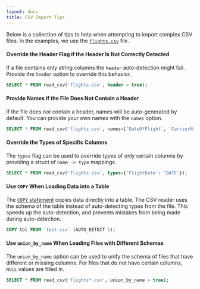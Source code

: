 ```yaml
---
layout: docu
title: CSV Import Tips
---
```


Below is a collection of tips to help when attempting to import complex CSV files. In the examples, we use the [`flights.csv`](/data/flights.csv) file.

#### Override the Header Flag if the Header Is Not Correctly Detected

If a file contains only string columns the `header` auto-detection might fail. Provide the `header` option to override this behavior.

```sql
SELECT * FROM read_csv('flights.csv', header = true);
``` 

#### Provide Names if the File Does Not Contain a Header

If the file does not contain a header, names will be auto-generated by default. You can provide your own names with the `names` option.

```sql
SELECT * FROM read_csv('flights.csv', names=['DateOfFlight', 'CarrierName']);
``` 

#### Override the Types of Specific Columns

The `types` flag can be used to override types of only certain columns by providing a struct of `name -> type` mappings.

```sql
SELECT * FROM read_csv('flights.csv', types={'FlightDate': 'DATE'});
``` 

#### Use `COPY` When Loading Data into a Table

The [`COPY` statement](../../sql/statements/copy) copies data directly into a table. The CSV reader uses the schema of the table instead of auto-detecting types from the file. This speeds up the auto-detection, and prevents mistakes from being made during auto-detection.

```sql
COPY tbl FROM 'test.csv' (AUTO_DETECT 1);
```

#### Use `union_by_name` When Loading Files with Different Schemas

The `union_by_name` option can be used to unify the schema of files that have different or missing columns. For files that do not have certain columns, `NULL` values are filled in.  

```sql
SELECT * FROM read_csv('flights*.csv', union_by_name = true);
```
